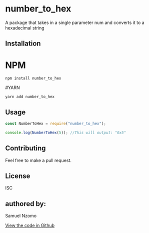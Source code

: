 <!-- @format -->

# number_to_hex

A package that takes in a single parameter num and converts it to a hexadecimal string

## Installation

# NPM
```shell
npm install number_to_hex
```
#YARN
```shell
yarn add number_to_hex
```

## Usage

```js
const NumberToHex = require("number_to_hex");

console.log(NumberToHex(5)); //This will output: "0x5"
```

## Contributing

Feel free to make a pull request.

## License

ISC

## authored by:

Samuel Nzomo

[View the code in Github](https://github.com/4SAMU/number_to_hex)

